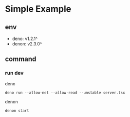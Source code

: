 # Simple Example

## env
* deno: v1.2.1^ 
* denon: v2.3.0^

## command
### run dev
deno
```
deno run --allow-net --allow-read --unstable server.tsx
```

denon
```
denon start
```
